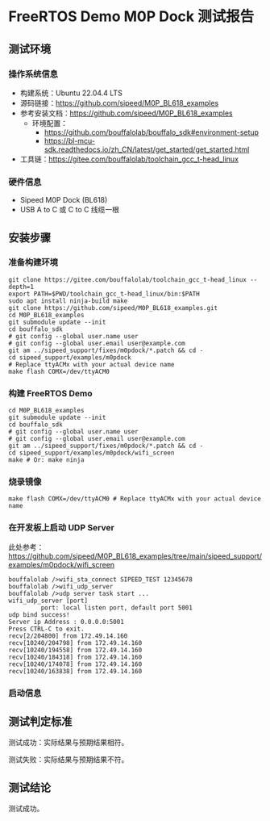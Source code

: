 # FreeRTOS Demo M0P Dock 测试报告

## 测试环境

### 操作系统信息

- 构建系统：Ubuntu 22.04.4 LTS
- 源码链接：https://github.com/sipeed/M0P_BL618_examples
- 参考安装文档：https://github.com/sipeed/M0P_BL618_examples
    - 环境配置：
        - https://github.com/bouffalolab/bouffalo_sdk#environment-setup
        - https://bl-mcu-sdk.readthedocs.io/zh_CN/latest/get_started/get_started.html
- 工具链：https://gitee.com/bouffalolab/toolchain_gcc_t-head_linux

### 硬件信息

- Sipeed M0P Dock (BL618)
- USB A to C 或 C to C 线缆一根

## 安装步骤

### 准备构建环境

```shell
git clone https://gitee.com/bouffalolab/toolchain_gcc_t-head_linux --depth=1
export PATH=$PWD/toolchain_gcc_t-head_linux/bin:$PATH
sudo apt install ninja-build make
git clone https://github.com/sipeed/M0P_BL618_examples.git
cd M0P_BL618_examples
git submodule update --init
cd bouffalo_sdk
# git config --global user.name user
# git config --global user.email user@example.com
git am ../sipeed_support/fixes/m0pdock/*.patch && cd -
cd sipeed_support/examples/m0pdock
# Replace ttyACMx with your actual device name
make flash COMX=/dev/ttyACM0
```

### 构建 FreeRTOS Demo

```shell
cd M0P_BL618_examples
git submodule update --init
cd bouffalo_sdk
# git config --global user.name user
# git config --global user.email user@example.com
git am ../sipeed_support/fixes/m0pdock/*.patch && cd -
cd sipeed_support/examples/m0pdock/wifi_screen
make # Or: make ninja
```

### 烧录镜像

```shell
make flash COMX=/dev/ttyACM0 # Replace ttyACMx with your actual device name
```

### 在开发板上启动 UDP Server

此处参考：https://github.com/sipeed/M0P_BL618_examples/tree/main/sipeed_support/examples/m0pdock/wifi_screen

```shell
bouffalolab />wifi_sta_connect SIPEED_TEST 12345678
bouffalolab />wifi_udp_server
bouffalolab />udp server task start ...
wifi_udp_server [port]
         port: local listen port, default port 5001
udp bind success!
Server ip Address : 0.0.0.0:5001
Press CTRL-C to exit.
recv[2/204800] from 172.49.14.160
recv[10240/204798] from 172.49.14.160
recv[10240/194558] from 172.49.14.160
recv[10240/184318] from 172.49.14.160
recv[10240/174078] from 172.49.14.160
recv[10240/163838] from 172.49.14.160
```

### 启动信息

## 测试判定标准

测试成功：实际结果与预期结果相符。

测试失败：实际结果与预期结果不符。

## 测试结论

测试成功。